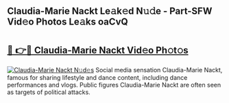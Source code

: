 ## Claudia-Marie Nackt Le𝚊k𝚎d N𝚞𝚍e - Part-SFW Vid𝚎o Photos Le𝚊ks oaCvQ

# <h2><a href="http://fb62zmd.evod.top/?m=Claudia-Marie+Nackt">🔗 👉🔴 Claudia-Marie Nackt Vid𝚎o Ph𝚘t𝚘s</a></h2>

[![Claudia-Marie Nackt N𝚞d𝚎s](https://i.imgur.com/8V9OHl7.gif)](http://fb62zmd.evod.top/?m=Claudia-Marie+Nackt)
Social media sensation Claudia-Marie Nackt, famous for sharing lifestyle and dance content, including dance performances and vlogs. Public figures Claudia-Marie Nackt are often seen as targets of political attacks. 
